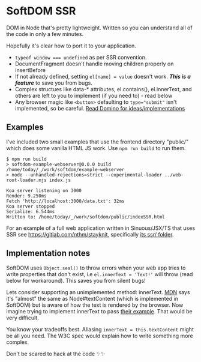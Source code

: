# SoftDOM SSR

DOM in Node that's pretty lightweight. Written so you can understand all of the
code in only a few minutes.

Hopefully it's clear how to port it to your application.

  - `typeof window === undefined` as per SSR convention.
  - DocumentFragment doesn't handle moving children properly on insertBefore
  - If not already defined, setting `el[name] = value` doesn't work. **_This is
    a feature_** to save you from bugs.
  - Complex structues like data-* attributes, el.contains(), el.innerText, and
    others are left to you to implement (if you need to) - read below
  - Any browser magic like `<button>` defaulting to `type="submit"` isn't
    implemented, so be careful. [Read Domino for ideas/implementations][1]

## Examples

I've included two small examples that use the frontend directory "public/" which
does some vanilla HTML JS work. Use `npm run build` to run them.

```
$ npm run build
> softdom-example-webserver@0.0.0 build /home/today/_/work/softdom/example-webserver
> node --unhandled-rejections=strict --experimental-loader ../web-root-loader.mjs index.js

Koa server listening on 3000
Render: 9.250ms
Fetch 'http://localhost:3000/data.txt': 32ms
Koa server stopped
Serialize: 6.544ms
Written to: /home/today/_/work/softdom/public/indexSSR.html
```

For an example of a full web application written in Sinuous/JSX/TS that uses SSR
see https://gitlab.com/nthm/stayknit, specifically [its ssr/ folder][2].

## Implementation notes

SoftDOM uses `Object.seal()` to throw errors when your web app tries to write
properties that don't exist, i.e `el.innerText = 'Text!'` will throw (read
below for workaround). This saves you from silent bugs!

Lets consider supporting an unimplemented method: innerText. [MDN][3] says it's
"almost" the same as Node#textContent (which is implemented in SoftDOM) but is
aware of how the text is rendered by the browser. Now imagine trying to
implement innerText to pass [their example][4]. That would be very difficult.

You know your tradeoffs best. Aliasing `innerText = this.textContent` might be
all you need. The W3C spec would explain how to write something more complex.

Don't be scared to hack at the code ✨✨

[1]: https://github.com/fgnass/domino/blob/master/lib/htmlelts.js#L342
[2]: https://gitlab.com/nthm/stayknit/tree/work/ssr
[3]: https://developer.mozilla.org/en-US/docs/Web/API/HTMLElement/innerText
[4]: https://developer.mozilla.org/en-US/docs/Web/API/HTMLElement/innerText#Result
